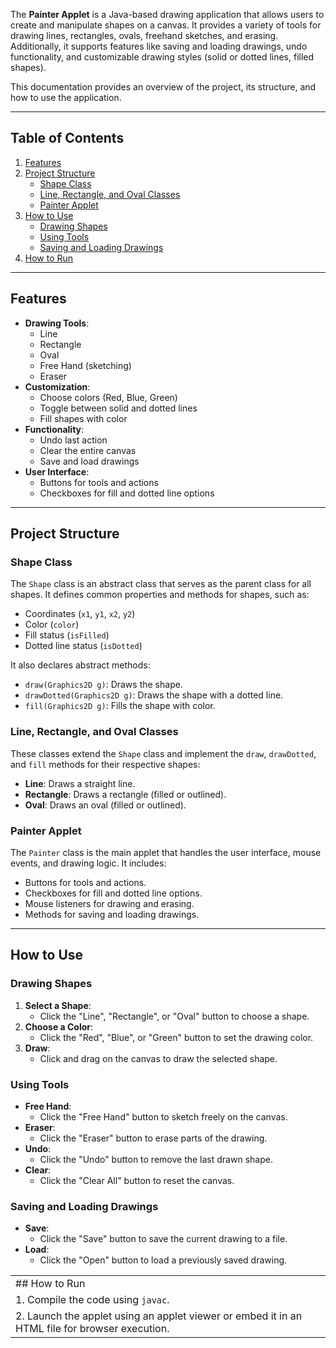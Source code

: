 The **Painter Applet** is a Java-based drawing application that allows users to create and manipulate shapes on a canvas. It provides a variety of tools for drawing lines, rectangles, ovals, freehand sketches, and erasing. Additionally, it supports features like saving and loading drawings, undo functionality, and customizable drawing styles (solid or dotted lines, filled shapes).

This documentation provides an overview of the project, its structure, and how to use the application.

------------------------------------------------------------------------

## Table of Contents

1.  [Features](#features)
2.  [Project Structure](#project-structure)
    - [Shape Class](#shape-class)
    - [Line, Rectangle, and Oval Classes](#line-rectangle-and-oval-classes)
    - [Painter Applet](#painter-applet)
3.  [How to Use](#how-to-use)
    - [Drawing Shapes](#drawing-shapes)
    - [Using Tools](#using-tools)
    - [Saving and Loading Drawings](#saving-and-loading-drawings)
4.  [How to Run](#how-to-run)

------------------------------------------------------------------------

## Features

- **Drawing Tools**:
  - Line
  - Rectangle
  - Oval
  - Free Hand (sketching)
  - Eraser
- **Customization**:
  - Choose colors (Red, Blue, Green)
  - Toggle between solid and dotted lines
  - Fill shapes with color
- **Functionality**:
  - Undo last action
  - Clear the entire canvas
  - Save and load drawings
- **User Interface**:
  - Buttons for tools and actions
  - Checkboxes for fill and dotted line options

------------------------------------------------------------------------

## Project Structure

### Shape Class

The `Shape` class is an abstract class that serves as the parent class for all shapes. It defines common properties and methods for shapes, such as:
- Coordinates (`x1`, `y1`, `x2`, `y2`)
- Color (`color`)
- Fill status (`isFilled`)
- Dotted line status (`isDotted`)

It also declares abstract methods:
- `draw(Graphics2D g)`: Draws the shape.
- `drawDotted(Graphics2D g)`: Draws the shape with a dotted line.
- `fill(Graphics2D g)`: Fills the shape with color.

### Line, Rectangle, and Oval Classes

These classes extend the `Shape` class and implement the `draw`, `drawDotted`, and `fill` methods for their respective shapes:
- **Line**: Draws a straight line.
- **Rectangle**: Draws a rectangle (filled or outlined).
- **Oval**: Draws an oval (filled or outlined).

### Painter Applet

The `Painter` class is the main applet that handles the user interface, mouse events, and drawing logic. It includes:
- Buttons for tools and actions.
- Checkboxes for fill and dotted line options.
- Mouse listeners for drawing and erasing.
- Methods for saving and loading drawings.

------------------------------------------------------------------------

## How to Use

### Drawing Shapes

1.  **Select a Shape**:
    - Click the "Line", "Rectangle", or "Oval" button to choose a shape.
2.  **Choose a Color**:
    - Click the "Red", "Blue", or "Green" button to set the drawing color.
3.  **Draw**:
    - Click and drag on the canvas to draw the selected shape.

### Using Tools

- **Free Hand**:
  - Click the "Free Hand" button to sketch freely on the canvas.
- **Eraser**:
  - Click the "Eraser" button to erase parts of the drawing.
- **Undo**:
  - Click the "Undo" button to remove the last drawn shape.
- **Clear**:
  - Click the "Clear All" button to reset the canvas.

### Saving and Loading Drawings

- **Save**:
  - Click the "Save" button to save the current drawing to a file.
- **Load**:
  - Click the "Open" button to load a previously saved drawing.

|  |
|----|
| \## How to Run |
| 1. Compile the code using `javac`. |
| 2. Launch the applet using an applet viewer or embed it in an HTML file for browser execution. |
